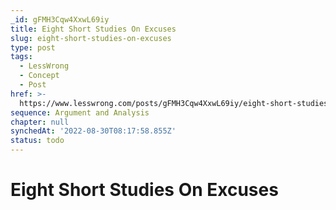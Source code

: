 ```yaml
---
_id: gFMH3Cqw4XxwL69iy
title: Eight Short Studies On Excuses
slug: eight-short-studies-on-excuses
type: post
tags:
  - LessWrong
  - Concept
  - Post
href: >-
  https://www.lesswrong.com/posts/gFMH3Cqw4XxwL69iy/eight-short-studies-on-excuses
sequence: Argument and Analysis
chapter: null
synchedAt: '2022-08-30T08:17:58.855Z'
status: todo
---
```


# Eight Short Studies On Excuses
